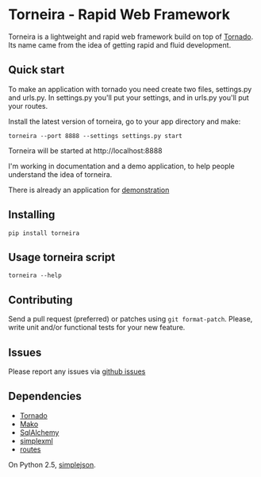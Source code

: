 Torneira - Rapid Web Framework
======================

Torneira is a lightweight and rapid web framework build on top of [Tornado](http://www.tornadoweb.org/).
Its name came from the idea of getting rapid and fluid development.

Quick start
---------------------

To make an application with tornado you need create two files, settings.py and urls.py.
In settings.py you'll put your settings, and in urls.py you'll put your routes.

Install the latest version of torneira, go to your app directory and make:

    torneira --port 8888 --settings settings.py start

Torneira will be started at http://localhost:8888

I'm working in documentation and a demo application, to help people understand the idea of torneira.

There is already an application for [demonstration](https://github.com/marcelnicolay/torneira/tree/master/demo)

Installing
-----------------

    pip install torneira

Usage torneira script
-----------------------

    torneira --help

Contributing
------------

 Send a pull request (preferred) or patches using ``git format-patch``. Please,
 write unit and/or functional tests for your new feature.

Issues
------

Please report any issues via [github issues](https://github.com/marcelnicolay/torneira/issues)

Dependencies
--------------------

 * [Tornado](http://www.tornadoweb.org/)
 * [Mako](http://www.makotemplates.org/)
 * [SqlAlchemy](http://www.sqlalchemy.org/)
 * [simplexml](https://github.com/marcelnicolay/simplexml/)
 * [routes](http://routes.groovie.org)

 On Python 2.5, [simplejson](http://code.google.com/p/simplejson/).
